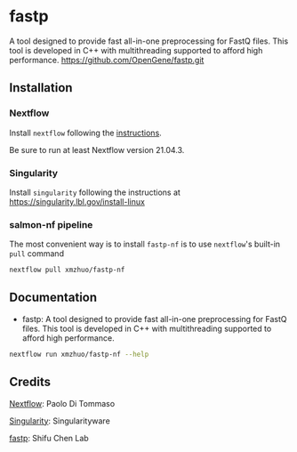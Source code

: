 # fastp
A tool designed to provide fast all-in-one preprocessing for FastQ files. This tool is developed in C++ with multithreading supported to afford high performance.
https://github.com/OpenGene/fastp.git

## Installation

### Nextflow
Install `nextflow` following the [instructions](https://www.nextflow.io/docs/latest/getstarted.html).

Be sure to run at least Nextflow version 21.04.3.

### Singularity
Install `singularity` following the instructions at
https://singularity.lbl.gov/install-linux

### salmon-nf pipeline

The most convenient way is to install `fastp-nf` is to use `nextflow`'s built-in `pull` command
```bash
nextflow pull xmzhuo/fastp-nf
```

## Documentation

* fastp: A tool designed to provide fast all-in-one preprocessing for FastQ files. This tool is developed in C++ with multithreading supported to afford high performance.

```bash
nextflow run xmzhuo/fastp-nf --help
```

## Credits
[Nextflow](https://github.com/nextflow-io/nextflow):  Paolo Di Tommaso

[Singularity](https://singularity.lbl.gov): Singularityware

[fastp](https://github.com/OpenGene/fastp.git): Shifu Chen Lab
